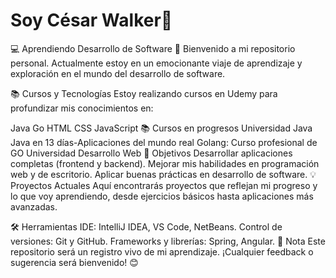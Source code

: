 <h1>Soy César Walker👋</h1>
💻 Aprendiendo Desarrollo de Software 
👋 Bienvenido a mi repositorio personal. Actualmente estoy en un emocionante viaje de aprendizaje y exploración en el mundo del desarrollo de software.

📚 Cursos y Tecnologías Estoy realizando cursos en Udemy para profundizar mis conocimientos en:

Java Go HTML CSS JavaScript 
📚 Cursos en progresos
Universidad Java
Java en 13 días-Aplicaciones del mundo real 
Golang: Curso profesional de GO 
Universidad Desarrollo Web 
🚀 Objetivos Desarrollar aplicaciones completas (frontend y backend). Mejorar mis habilidades en programación web y de escritorio. Aplicar buenas prácticas en desarrollo de software. 
💡 Proyectos Actuales Aquí encontrarás proyectos que reflejan mi progreso y lo que voy aprendiendo, desde ejercicios básicos hasta aplicaciones más avanzadas.

🛠️ Herramientas IDE: IntelliJ IDEA, VS Code, NetBeans. 
Control de versiones: Git y GitHub. Frameworks y librerías: Spring, Angular. 
📌 Nota Este repositorio será un registro vivo de mi aprendizaje. ¡Cualquier feedback o sugerencia será bienvenido! 😊
